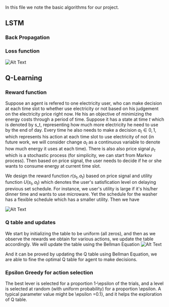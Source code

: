 In this file we note the basic algorithms for our project.

## LSTM
### Back Propagation


### Loss function

![Alt Text](https://github.com/yiwen26/WindChaser/blob/master/Docs/Loss%20Function%20eq.png)




## Q-Learning
### Reward function
Suppose an agent is refered to one electricity user, who can make decision at each time slot to whether use electricity or not based on his 
judgement on the electricity price right now. He his an objective of minimizing the energy costs through a period of time. Suppose it has a 
state at time $t$ which is denoted by s_t, representing how much more electricity he need to use by the end of day. Every time he also needs
to make a decision $a_t \in {0,1}$, which represents his action at each time slot to use electricity of not (in future work, we will consider
change $a_t$ as a continuous variable to denote how much energy it uses at each time). There is also also price signal $p_t$ which
is a stochastic process (for simplicity, we can start from Markov process). Then based on price signal, the user needs to decide if he or she
wants to consume energy at current time slot.

We design the reward function $r(s_t, a_t)$ based on price signal and utility function $U(s_t, a_t)$ which denotes the user's satisfication
level on delaying previous set schedule. For instance, we user's utility is large if it's his/her dinner time and wants to use microware.
Yet the schedule for the washer has a flexible schedule which has a smaller utility. Then we have 

![Alt Text](https://github.com/yiwen26/WindChaser/blob/master/WindChaserModules/Reinforcement%20Learning/RL_equ2.gif)


### Q table and updates
We start by initializing the table to be uniform (all zeros), and then as we observe the rewards we obtain for various actions, 
we update the table accordingly. We will update the table using the Bellman Equation
![Alt Text](https://github.com/yiwen26/WindChaser/blob/master/WindChaserModules/Reinforcement%20Learning/RL_Equ1.gif)

And it can be proved by updating the Q table using Bellman Equation, we are able to fine the optimal Q table for agent to make decisions.

### Epsilon Greedy for action selection
The best lever is selected for a proportion 1-\epsilon  of the trials, and a level is selected at random (with uniform probability) for a proportion \epsilon. A typical parameter value might be  \epsilon =0.1}, and it helps the exploration of Q table.
